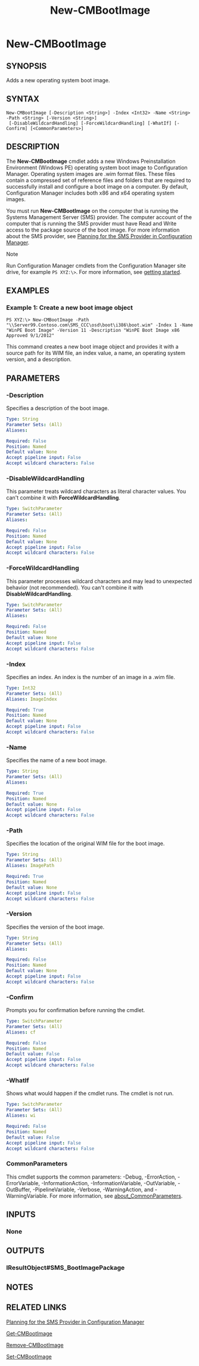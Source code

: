 ﻿---
description: Adds a new operating system boot image.
external help file: AdminUI.PS.dll-Help.xml
Module Name: ConfigurationManager
ms.date: 05/05/2019
schema: 2.0.0
title: New-CMBootImage
---

# New-CMBootImage

## SYNOPSIS
Adds a new operating system boot image.

## SYNTAX

```
New-CMBootImage [-Description <String>] -Index <Int32> -Name <String> -Path <String> [-Version <String>]
 [-DisableWildcardHandling] [-ForceWildcardHandling] [-WhatIf] [-Confirm] [<CommonParameters>]
```

## DESCRIPTION
The **New-CMBootImage** cmdlet adds a new Windows Preinstallation Environment (Windows PE) operating system boot image to Configuration Manager.
Operating system images are .wim format files.
These files contain a compressed set of reference files and folders that are required to successfully install and configure a boot image on a computer.
By default, Configuration Manager includes both x86 and x64 operating system images.

You must run **New-CMBootImage** on the computer that is running the Systems Management Server (SMS) provider.
The computer account of the computer that is running the SMS provider must have Read and Write access to the package source of the boot image.
For more information about the SMS provider, see [Planning for the SMS Provider in Configuration Manager](/mem/configmgr/core/plan-design/hierarchy/plan-for-the-sms-provider).

> [!NOTE]
> Run Configuration Manager cmdlets from the Configuration Manager site drive, for example `PS XYZ:\>`. For more information, see [getting started](/powershell/sccm/overview).

## EXAMPLES

### Example 1: Create a new boot image object
```
PS XYZ:\> New-CMBootImage -Path "\\Server99.Contoso.com\SMS_CCC\osd\boot\i386\boot.wim" -Index 1 -Name "WinPE Boot Image" -Version 11 -Description "WinPE Boot Image x86 Approved 9/1/2012"
```

This command creates a new boot image object and provides it with a source path for its WIM file, an index value, a name, an operating system version, and a description.

## PARAMETERS

### -Description
Specifies a description of the boot image.

```yaml
Type: String
Parameter Sets: (All)
Aliases:

Required: False
Position: Named
Default value: None
Accept pipeline input: False
Accept wildcard characters: False
```

### -DisableWildcardHandling

This parameter treats wildcard characters as literal character values. You can't combine it with **ForceWildcardHandling**.

```yaml
Type: SwitchParameter
Parameter Sets: (All)
Aliases:

Required: False
Position: Named
Default value: None
Accept pipeline input: False
Accept wildcard characters: False
```

### -ForceWildcardHandling

This parameter processes wildcard characters and may lead to unexpected behavior (not recommended). You can't combine it with **DisableWildcardHandling**.

```yaml
Type: SwitchParameter
Parameter Sets: (All)
Aliases:

Required: False
Position: Named
Default value: None
Accept pipeline input: False
Accept wildcard characters: False
```

### -Index
Specifies an index.
An index is the number of an image in a .wim file.

```yaml
Type: Int32
Parameter Sets: (All)
Aliases: ImageIndex

Required: True
Position: Named
Default value: None
Accept pipeline input: False
Accept wildcard characters: False
```

### -Name
Specifies the name of a new boot image.

```yaml
Type: String
Parameter Sets: (All)
Aliases:

Required: True
Position: Named
Default value: None
Accept pipeline input: False
Accept wildcard characters: False
```

### -Path
Specifies the location of the original WIM file for the boot image.

```yaml
Type: String
Parameter Sets: (All)
Aliases: ImagePath

Required: True
Position: Named
Default value: None
Accept pipeline input: False
Accept wildcard characters: False
```

### -Version
Specifies the version of the boot image.

```yaml
Type: String
Parameter Sets: (All)
Aliases:

Required: False
Position: Named
Default value: None
Accept pipeline input: False
Accept wildcard characters: False
```

### -Confirm
Prompts you for confirmation before running the cmdlet.

```yaml
Type: SwitchParameter
Parameter Sets: (All)
Aliases: cf

Required: False
Position: Named
Default value: False
Accept pipeline input: False
Accept wildcard characters: False
```

### -WhatIf
Shows what would happen if the cmdlet runs.
The cmdlet is not run.

```yaml
Type: SwitchParameter
Parameter Sets: (All)
Aliases: wi

Required: False
Position: Named
Default value: False
Accept pipeline input: False
Accept wildcard characters: False
```

### CommonParameters
This cmdlet supports the common parameters: -Debug, -ErrorAction, -ErrorVariable, -InformationAction, -InformationVariable, -OutVariable, -OutBuffer, -PipelineVariable, -Verbose, -WarningAction, and -WarningVariable. For more information, see [about_CommonParameters](http://go.microsoft.com/fwlink/?LinkID=113216).

## INPUTS

### None

## OUTPUTS

### IResultObject#SMS_BootImagePackage

## NOTES

## RELATED LINKS

[Planning for the SMS Provider in Configuration Manager](/mem/configmgr/core/plan-design/hierarchy/plan-for-the-sms-provider)

[Get-CMBootImage](Get-CMBootImage.md)

[Remove-CMBootImage](Remove-CMBootImage.md)

[Set-CMBootImage](Set-CMBootImage.md)


